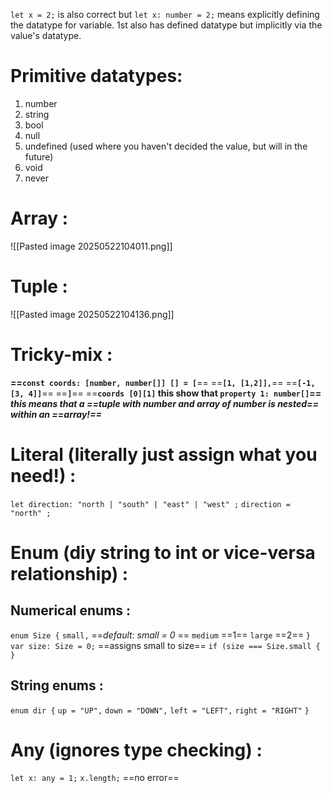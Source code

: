 `let x = 2;` is also correct but `let x: number = 2;` means explicitly defining the datatype for variable.
1st also has defined datatype but implicitly via the value's datatype.

# Primitive datatypes:
1. number
2. string
3. bool
4. null
5. undefined (used where you haven't decided the value, but will in the future)
6. void
7. never
# Array :
![[Pasted image 20250522104011.png]]
# Tuple :
![[Pasted image 20250522104136.png]]
# Tricky-mix :
**==`const coords: [number, number[]] [] = [`**==
	==**`[1, [1,2]],`**==
	==**`[-1, [3, 4]]`**==
==**`]`**==
==**`coords [0][1]` this show that `property 1: number[]`==**
***this means that a ==tuple with number and array of number is nested== within an ==array!==***
# Literal (literally just assign what you need!) :
`let direction: "north | "south" | "east" | "west" ;`
`direction = "north" ; `

# Enum (diy string to int or vice-versa relationship) :
## Numerical enums :
`enum Size {`
	`small,`  ==*default: small = 0* ==
	`medium`  ==1==
	`large`   ==2==
`}`
`var size: Size = 0;`  ==assigns small to  size==
`if (size === Size.small {`
`}`

## String enums :
`enum dir {`
	`up = "UP",`
	`down = "DOWN",`
	`left = "LEFT",`
	`right = "RIGHT"`
`}`
# Any (ignores type checking) :
`let x: any = 1;`
`x.length;`  ==no error==

